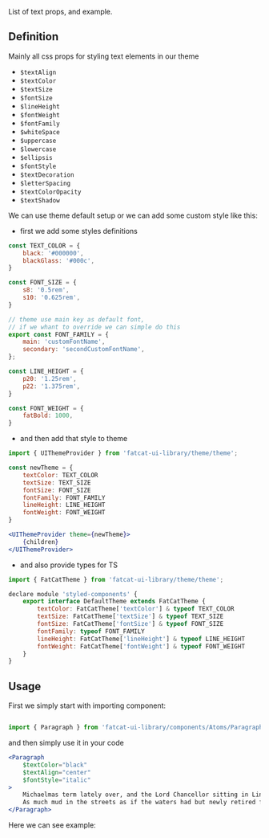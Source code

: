 List of text props, and example.

## 	Definition

Mainly all css props for styling text elements in our theme

- `$textAlign`
- `$textColor`
- `$textSize`
- `$fontSize`
- `$lineHeight`
- `$fontWeight`
- `$fontFamily`
- `$whiteSpace`
- `$uppercase`
- `$lowercase`
- `$ellipsis`
- `$fontStyle`
- `$textDecoration`
- `$letterSpacing`
- `$textColorOpacity`
- `$textShadow`

We can use theme default setup or we can add some custom style like this:

- first we add some styles definitions

```jsx
const TEXT_COLOR = {
	black: '#000000',
	blackGlass: '#000c',
}

const FONT_SIZE = {
	s8: '0.5rem',
	s10: '0.625rem',
}

// theme use main key as default font,
// if we whant to override we can simple do this
export const FONT_FAMILY = {
	main: 'customFontName',
	secondary: 'secondCustomFontName',
};

const LINE_HEIGHT = {
	p20: '1.25rem',
	p22: '1.375rem',
}

const FONT_WEIGHT = {
	fatBold: 1000,
}
```
- and then add that style to theme

```jsx
import { UIThemeProvider } from 'fatcat-ui-library/theme/theme';

const newTheme = {
	textColor: TEXT_COLOR
	textSize: TEXT_SIZE
	fontSize: FONT_SIZE
	fontFamily: FONT_FAMILY
	lineHeight: LINE_HEIGHT
	fontWeight: FONT_WEIGHT
}

<UIThemeProvider theme={newTheme}>
	{children}
</UIThemeProvider>
```

- and also provide types for TS

```jsx
import { FatCatTheme } from 'fatcat-ui-library/theme/theme';

declare module 'styled-components' {
	export interface DefaultTheme extends FatCatTheme {
		textColor: FatCatTheme['textColor'] & typeof TEXT_COLOR
		textSize: FatCatTheme['textSize'] & typeof TEXT_SIZE
		fontSize: FatCatTheme['fontSize'] & typeof FONT_SIZE
		fontFamily: typeof FONT_FAMILY
		lineHeight: FatCatTheme['lineHeight'] & typeof LINE_HEIGHT
		fontWeight: FatCatTheme['fontWeight'] & typeof FONT_WEIGHT
	}
}
```

## Usage 

First we simply start with importing component:

```jsx

import { Paragraph } from 'fatcat-ui-library/components/Atoms/Paragraph';

```

and then simply use it in your code

```jsx
<Paragraph
	$textColor="black"
	$textAlign="center"
	$fontStyle="italic"
>
	Michaelmas term lately over, and the Lord Chancellor sitting in Lincoln's Inn Hall. Implacable November weather.
	As much mud in the streets as if the waters had but newly retired from the face of the earth.
</Paragraph>
```

Here we can see example:
